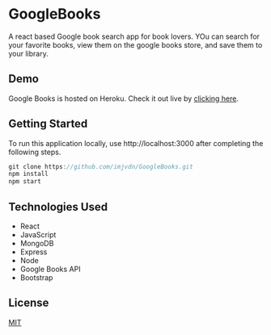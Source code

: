 # GoogleBooks

A react based Google book search app for book lovers. YOu can search for your favorite books, view them on the google books store, and save them to your library.

## Demo

Google Books is hosted on Heroku. Check it out live by [clicking here](#).

## Getting Started

To run this application locally, use http://localhost:3000 after completing the following steps.

```js
git clone https://github.com/imjvdn/GoogleBooks.git
npm install
npm start
```

## Technologies Used

- React
- JavaScript
- MongoDB
- Express
- Node
- Google Books API
- Bootstrap

## License

[MIT](https://choosealicense.com/licenses/mit/)
